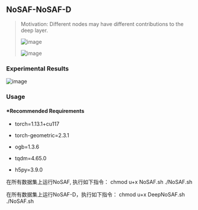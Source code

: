 ## NoSAF-NoSAF-D

> Motivation: Different nodes may have different contributions to the deep layer.
>
> ![image](https://github.com/wslong20/NoSAF-NoSAF-D/assets/103408498/c75ffc59-c907-40e7-b1df-634857928b78)
> 
> ![image](https://github.com/wslong20/NoSAF-NoSAF-D/assets/103408498/24fce978-9756-444d-bd7b-8d6a200516b1)



### Experimental Results

![image](https://github.com/wslong20/NoSAF-NoSAF-D/assets/103408498/7f1edd3b-da52-4fc6-becb-b6fad643f217)



### Usage
#### *Recommended Requirements

* torch=1.13.1+cu117

* torch-geometric=2.3.1

* ogb=1.3.6

* tqdm=4.65.0

* h5py=3.9.0

在所有数据集上运行NoSAF, 执行如下指令：
  chmod u+x NoSAF.sh
  ./NoSAF.sh

在所有数据集上运行NoSAF-D，执行如下指令：
  chmod u+x DeepNoSAF.sh
  ./NoSAF.sh
